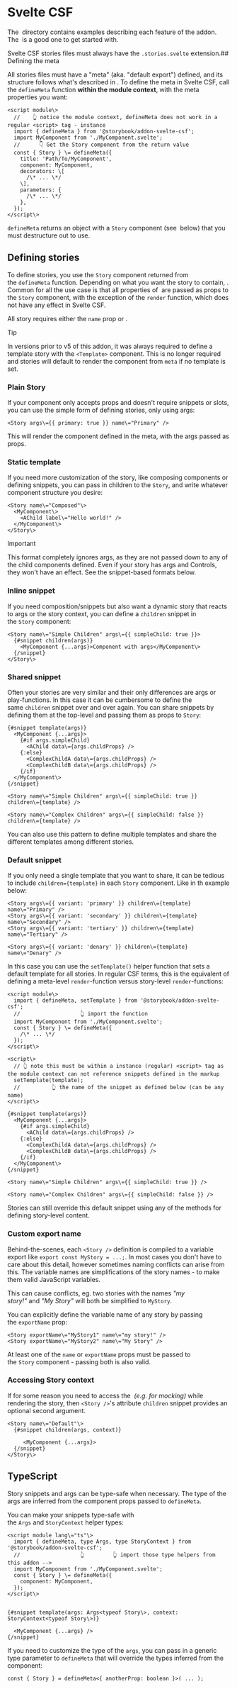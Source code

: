 # Svelte CSF

The  directory contains examples describing each feature of the addon. The  is a good one to get started with.

Svelte CSF stories files must always have the `.stories.svelte` extension.## Defining the meta

All stories files must have a "meta" (aka. "default export") defined, and its structure follows what's described in . To define the meta in Svelte CSF, call the `defineMeta` function **within the module context**, with the meta properties you want:

```svelte
<script module\>
  //    👆 notice the module context, defineMeta does not work in a regular <script> tag - instance
  import { defineMeta } from '@storybook/addon-svelte-csf';
  import MyComponent from './MyComponent.svelte';
  //      👇 Get the Story component from the return value
  const { Story } \= defineMeta({
    title: 'Path/To/MyComponent',
    component: MyComponent,
    decorators: \[
      /\* ... \*/
    \],
    parameters: {
      /\* ... \*/
    },
  });
</script\>
```

`defineMeta` returns an object with a `Story` component (see  below) that you must destructure out to use.

## Defining stories

To define stories, you use the `Story` component returned from the `defineMeta` function. Depending on what you want the story to contain, . Common for all the use case is that all properties of  are passed as props to the `Story` component, with the exception of the `render` function, which does not have any effect in Svelte CSF.

All story requires either the `name` prop or .

Tip

In versions prior to v5 of this addon, it was always required to define a template story with the `<Template>` component. This is no longer required and stories will default to render the component from `meta` if no template is set.

### Plain Story

If your component only accepts props and doesn't require snippets or slots, you can use the simple form of defining stories, only using args:

```svelte
<Story args\={{ primary: true }} name\="Primary" />
```

This will render the component defined in the meta, with the args passed as props.

### Static template

If you need more customization of the story, like composing components or defining snippets, you can pass in children to the `Story`, and write whatever component structure you desire:

```svelte
<Story name\="Composed"\>
  <MyComponent\>
    <AChild label\="Hello world!" />
  </MyComponent\>
</Story\>
```

Important

This format completely ignores args, as they are not passed down to any of the child components defined. Even if your story has args and Controls, they won't have an effect. See the snippet-based formats below.

### Inline snippet

If you need composition/snippets but also want a dynamic story that reacts to args or the story context, you can define a `children` snippet in the `Story` component:

```svelte
<Story name\="Simple Children" args\={{ simpleChild: true }}>
  {#snippet children(args)}
    <MyComponent {...args}>Component with args</MyComponent\>
  {/snippet}
</Story\>
```

### Shared snippet

Often your stories are very similar and their only differences are args or play-functions. In this case it can be cumbersome to define the same `children` snippet over and over again. You can share snippets by defining them at the top-level and passing them as props to `Story`:

```svelte
{#snippet template(args)}
  <MyComponent {...args}>
    {#if args.simpleChild}
      <AChild data\={args.childProps} />
    {:else}
      <ComplexChildA data\={args.childProps} />
      <ComplexChildB data\={args.childProps} />
    {/if}
  </MyComponent\>
{/snippet}

<Story name\="Simple Children" args\={{ simpleChild: true }} children\={template} />

<Story name\="Complex Children" args\={{ simpleChild: false }} children\={template} />
```

You can also use this pattern to define multiple templates and share the different templates among different stories.

### Default snippet

If you only need a single template that you want to share, it can be tedious to include `children={template}` in each `Story` component. Like in th example below:

```svelte
<Story args\={{ variant: 'primary' }} children\={template} name\="Primary" />
<Story args\={{ variant: 'secondary' }} children\={template} name\="Secondary" />
<Story args\={{ variant: 'tertiary' }} children\={template} name\="Tertiary" />

<Story args\={{ variant: 'denary' }} children\={template} name\="Denary" />
```

In this case you can use the `setTemplate()` helper function that sets a default template for all stories. In regular CSF terms, this is the equivalent of defining a meta-level `render`\-function versus story-level `render`\-functions:

```svelte
<script module\>
  import { defineMeta, setTemplate } from '@storybook/addon-svelte-csf';
  //                   👆 import the function
  import MyComponent from './MyComponent.svelte';
  const { Story } \= defineMeta({
    /\* ... \*/
  });
</script\>

<script\>
  // 👆 note this must be within a instance (regular) <script> tag as the module context can not reference snippets defined in the markup
  setTemplate(template);
  //          👆 the name of the snippet as defined below (can be any name)
</script\>

{#snippet template(args)}
  <MyComponent {...args}>
    {#if args.simpleChild}
      <AChild data\={args.childProps} />
    {:else}
      <ComplexChildA data\={args.childProps} />
      <ComplexChildB data\={args.childProps} />
    {/if}
  </MyComponent\>
{/snippet}

<Story name\="Simple Children" args\={{ simpleChild: true }} />

<Story name\="Complex Children" args\={{ simpleChild: false }} />
```

Stories can still override this default snippet using any of the methods for defining story-level content.

### Custom export name

Behind-the-scenes, each `<Story />` definition is compiled to a variable export like `export const MyStory = ...;`. In most cases you don't have to care about this detail, however sometimes naming conflicts can arise from this. The variable names are simplifications of the story names - to make them valid JavaScript variables.

This can cause conflicts, eg. two stories with the names _"my story!"_ and _"My Story"_ will both be simplified to `MyStory`.

You can explicitly define the variable name of any story by passing the `exportName` prop:

```svelte
<Story exportName\="MyStory1" name\="my story!" />
<Story exportName\="MyStory2" name\="My Story" />
```

At least one of the `name` or `exportName` props must be passed to the `Story` component - passing both is also valid.

### Accessing Story context

If for some reason you need to access the  _(e.g. for mocking)_ while rendering the story, then `<Story />`'s attribute `children` snippet provides an optional second argument.

```svelte
<Story name\="Default"\>
  {#snippet children(args, context)}

     <MyComponent {...args}>
  {/snippet}
</Story\>
```

## TypeScript

Story snippets and args can be type-safe when necessary. The type of the args are inferred from the component props passed to `defineMeta`.

You can make your snippets type-safe with the `Args` and `StoryContext` helper types:

```svelte
<script module lang\="ts"\>
  import { defineMeta, type Args, type StoryContext } from '@storybook/addon-svelte-csf';
  //                   👆         👆 import those type helpers from this addon -->
  import MyComponent from './MyComponent.svelte';
  const { Story } \= defineMeta({
    component: MyComponent,
  });
</script\>


{#snippet template(args: Args<typeof Story\>, context: StoryContext<typeof Story\>)}

  <MyComponent {...args} />
{/snippet}
```

If you need to customize the type of the `args`, you can pass in a generic type parameter to `defineMeta` that will override the types inferred from the component:

```svelte
const { Story } = defineMeta<{ anotherProp: boolean }>( ... );
```
